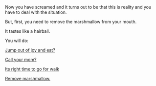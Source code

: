 Now you have screamed and it turns out to be that this is reality and you have
to deal with the situation.

But, first, you need to remove the marshmallow from your mouth.

It tastes like a hairball.

You will do:

[Jump out of joy and eat?](eat/jumpandeat.md)

[Call your mom?](mom/eatwithmom.md)

[Its right time to go for walk](walk/walkwiththought.md)

[Remove marshmallow.](remove/removemarshmallow.md)

